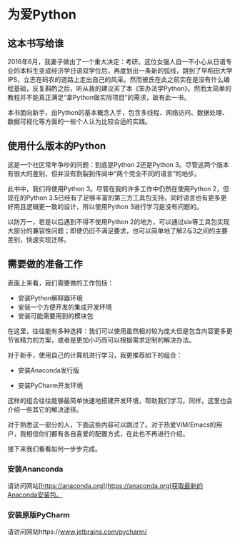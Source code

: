 # 为爱Python

## 这本书写给谁

2016年6月，我妻子做出了一个重大决定：考研。这位女强人自一不小心从日语专业的本科生变成经济学日语双学位后，再度划出一条新的弧线，跳到了早稻田大学IPS，立志在码农的道路上走出自己的风采。然而彼氏在此之前实在是没有什么编程基础，反复斟酌之后，听从我的建议买了本《笨办法学Python》。然而太简单的教程并不能真正满足“拿Python做实际项目”的需求，故有此一书。

本书面向新手，由Python的基本概念入手，包含多线程、网络访问、数据处理、数据可视化等方面的一些个人认为比较合适的实践。

## 使用什么版本的Python

这是一个社区常年争吵的问题：到底是Python 2还是Python 3。尽管这两个版本有很大的差别，但并没有割裂到传闻中“两个完全不同的语言”的地步。

此书中，我们将使用Python 3。尽管在我的许多工作中仍然在使用Python 2，但现在的Python 3.5已经有了足够丰富的第三方工具包支持，同时语言也有更多更好用且逻辑更一致的设计，所以使用Python 3进行学习是没有问题的。

以防万一，若是以后遇到不得不使用Python 2的地方，可以通过six等工具包实现大部分的兼容性问题；即使仍旧不满足要求，也可以简单地了解2与3之间的主要差别，快速实现迁移。

## 需要做的准备工作

表面上来看，我们需要做的工作包括：

* 安装Python解释器环境
* 安装一个方便开发的集成开发环境
* 安装可能需要用到的模块包

在这里，往往能有多种选择：我们可以使用虽然相对较为庞大但是包含内容更多更节省精力的方案，或者是更加小巧而可以根据需求定制的解决办法。

对于新手，使用自己的计算机进行学习，我更推荐如下的组合：

* 安装Anaconda发行版

* 安装PyCharm开发环境

这样的组合往往能够最简单快速地搭建开发环境，帮助我们学习。同样，这里也会介绍一些其它的解决途径。

对于熟悉这一部分的人，下面这些内容可以跳过了。对于热爱VIM/Emacs的用户，我相信你们都有各自喜爱的配置方式，在此也不再进行介绍。

接下来我们看看如何一步步完成。

### 安装Ananconda

请访问网站[https://anaconda.org](https://anaconda.org)获取最新的Anaconda安装包。

### 安装原版PyCharm

请访问网站https://www.jetbrains.com/pycharm/



